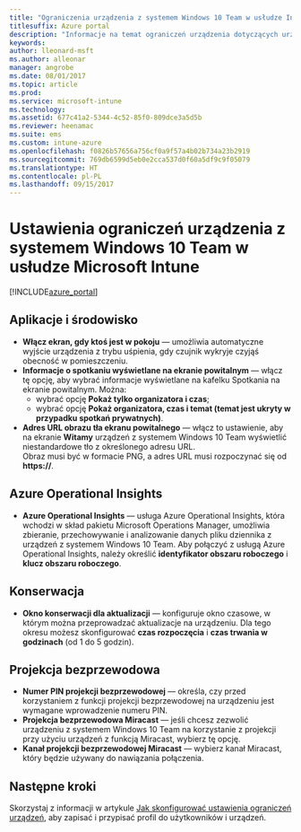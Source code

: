 ```yaml
---
title: "Ograniczenia urządzenia z systemem Windows 10 Team w usłudze Intune"
titlesuffix: Azure portal
description: "Informacje na temat ograniczeń urządzenia dotyczących urządzeń z systemem Windows 10 Team."
keywords: 
author: lleonard-msft
ms.author: alleonar
manager: angrobe
ms.date: 08/01/2017
ms.topic: article
ms.prod: 
ms.service: microsoft-intune
ms.technology: 
ms.assetid: 677c41a2-5344-4c52-85f0-809dce3a5d5b
ms.reviewer: heenamac
ms.suite: ems
ms.custom: intune-azure
ms.openlocfilehash: f0826b57656a756cf0a9f57a4b02b734a23b2919
ms.sourcegitcommit: 769db6599d5eb0e2cca537d0f60a5df9c9f05079
ms.translationtype: HT
ms.contentlocale: pl-PL
ms.lasthandoff: 09/15/2017
---
```

# <a name="windows-10-team-device-restriction-settings-in-microsoft-intune"></a>Ustawienia ograniczeń urządzenia z systemem Windows 10 Team w usłudze Microsoft Intune

[!INCLUDE[azure_portal](./includes/azure_portal.md)]


## <a name="apps-and-experience"></a>Aplikacje i środowisko

- **Włącz ekran, gdy ktoś jest w pokoju** — umożliwia automatyczne wyjście urządzenia z trybu uśpienia, gdy czujnik wykryje czyjąś obecność w pomieszczeniu.
- **Informacje o spotkaniu wyświetlane na ekranie powitalnym** — włącz tę opcję, aby wybrać informacje wyświetlane na kafelku Spotkania na ekranie powitalnym. Można:
    - wybrać opcję **Pokaż tylko organizatora i czas**;
    - wybrać opcję **Pokaż organizatora, czas i temat (temat jest ukryty w przypadku spotkań prywatnych)**.
- **Adres URL obrazu tła ekranu powitalnego** — włącz to ustawienie, aby na ekranie **Witamy** urządzeń z systemem Windows 10 Team wyświetlić niestandardowe tło z określonego adresu URL.<br>Obraz musi być w formacie PNG, a adres URL musi rozpoczynać się od **https://**.

## <a name="azure-operational-insights"></a>Azure Operational Insights

- **Azure Operational Insights** — usługa Azure Operational Insights, która wchodzi w skład pakietu Microsoft Operations Manager, umożliwia zbieranie, przechowywanie i analizowanie danych pliku dziennika z urządzeń z systemem Windows 10 Team.
Aby połączyć z usługą Azure Operational Insights, należy określić **identyfikator obszaru roboczego** i **klucz obszaru roboczego**.

## <a name="maintenance"></a>Konserwacja

- **Okno konserwacji dla aktualizacji** — konfiguruje okno czasowe, w którym można przeprowadzać aktualizacje na urządzeniu. Dla tego okresu możesz skonfigurować **czas rozpoczęcia** i **czas trwania w godzinach** (od 1 do 5 godzin).

## <a name="wireless-projection"></a>Projekcja bezprzewodowa

- **Numer PIN projekcji bezprzewodowej** — określa, czy przed korzystaniem z funkcji projekcji bezprzewodowej na urządzeniu jest wymagane wprowadzenie numeru PIN.
- **Projekcja bezprzewodowa Miracast** — jeśli chcesz zezwolić urządzeniu z systemem Windows 10 Team na korzystanie z projekcji przy użyciu urządzeń z funkcją Miracast, wybierz tę opcję.
- **Kanał projekcji bezprzewodowej Miracast** — wybierz kanał Miracast, który będzie używany do nawiązania połączenia.


## <a name="next-steps"></a>Następne kroki

Skorzystaj z informacji w artykule [Jak skonfigurować ustawienia ograniczeń urządzeń](device-restrictions-configure.md), aby zapisać i przypisać profil do użytkowników i urządzeń.
